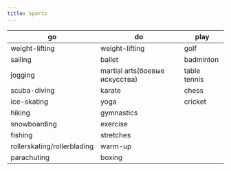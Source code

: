 ```yaml
---
title: Sports
---
```


|**go**|**do**|**play**|
|-|-|-|
|weight-lifting|weight-lifting|golf|
|sailing|ballet|badminton|
|jogging|martial arts(боевые искусства)|table tennis|
|scuba-diving|karate|chess|
|ice-skating|yoga|cricket|
|hiking|gymnastics|
|snowboarding|exercise|
|fishing|stretches|
|rollerskating/rollerblading|warm-up|
|parachuting|boxing|
